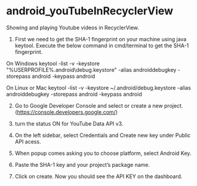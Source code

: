 # android_youTubeInRecyclerView
Showing and playing Youtube videos in RecyclerView.

1. First we need to get the SHA-1 fingerprint on your machine using java keytool. Execute the below command in cmd/terminal to get the SHA-1 fingerprint.

On Windows
keytool -list -v -keystore "%USERPROFILE%\.android\debug.keystore" -alias androiddebugkey -storepass android -keypass android

On Linux or Mac
keytool -list -v -keystore ~/.android/debug.keystore -alias androiddebugkey -storepass android -keypass android

2. Go to Google Developer Console and select or create a new project. (https://console.developers.google.com/)

3. turn the status ON for YouTube Data API v3.

4. On the left sidebar, select Credentials and Create new key under Public API acess.

5. When popup comes asking you to choose platform, select Android Key.

6. Paste the SHA-1 key and your project’s package name.

7. Click on create. Now you should see the API KEY on the dashboard.
